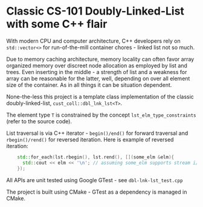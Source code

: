 # Classic CS-101 Doubly-Linked-List with some C++ flair

With modern CPU and computer architecture, C++ developers rely on `std::vector<>` for run-of-the-mill container chores - linked list not so much.

Due to memory caching architecture, memory locality can often favor array organized memory over discreet node allocation as employed by list and trees. Even inserting in the middle - a strength of list and a weakness for array can be reasonable for the latter, well, depending on over all element size of the container. As in all things it can be situation dependent.

None-the-less this project is a template class implementation of the classic doubly-linked-list, `cust_coll::dbl_lnk_lst<T>`.

The element type `T` is constrained by the concept `lst_elm_type_constraints` (refer to the source code).

List traversal is via C++ iterator - `begin()/end()` for forward traversal and `rbegin()/rend()` for reversed iteration. Here is example of reversed iteration:

```cpp
    std::for_each(lst.rbegin(), lst.rend(), [](some_elm &elm){
      std::cout << elm << '\n'; // assuming some_elm supports stream i/o
    });
```

All APIs are unit tested using Google GTest - see `dbl-lnk-lst_test.cpp`

The project is built using CMake - GTest as a dependency is managed in CMake.